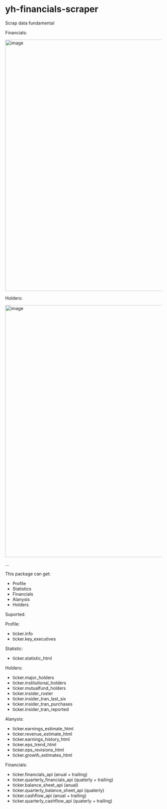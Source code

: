 # yh-financials-scraper

Scrap data fundamental

Financials:

<img width="807" alt="image" src="https://user-images.githubusercontent.com/57890229/185597225-85c685b3-d22a-4071-9090-c9640d2ee3fa.png">

Holders:

<img width="809" alt="image" src="https://user-images.githubusercontent.com/57890229/185597409-b811a383-4ea7-42a9-9b24-d90323fda7c2.png">

...

This package can get:
- Profile
- Statistics
- Financials
- Alanysis
- Holders

Suported:

Profile:
- ticker.info
- ticker.key_executives

Statistic:
- ticker.statistic_html

Holders:
- ticker.major_holders
- ticker.institutional_holders
- ticker.mutualfund_holders
- ticker.insider_roster
- ticker.insider_tran_last_six
- ticker.insider_tran_purchases
- ticker.insider_tran_reported

Alanysis:
- ticker.earnings_estimate_html
- ticker.revenue_estimate_html
- ticker.earnings_history_html
- ticker.eps_trend_html
- ticker.eps_revisions_html
- ticker.growth_estimates_html

Financials:
- ticker.financials_api (anual + trailing)
- ticker.quarterly_financials_api (quaterly + trailing)
- ticker.balance_sheet_api (anual)
- ticker.quarterly_balance_sheet_api (quaterly)
- ticker.cashflow_api (anual + trailing)
- ticker.quarterly_cashflow_api (quaterly + trailing)

